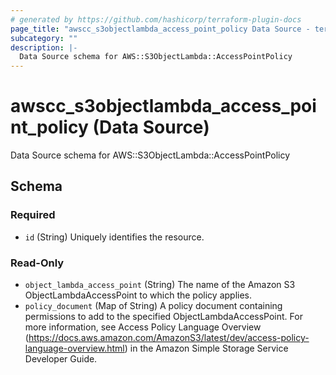 ```yaml
---
# generated by https://github.com/hashicorp/terraform-plugin-docs
page_title: "awscc_s3objectlambda_access_point_policy Data Source - terraform-provider-awscc"
subcategory: ""
description: |-
  Data Source schema for AWS::S3ObjectLambda::AccessPointPolicy
---
```


# awscc_s3objectlambda_access_point_policy (Data Source)

Data Source schema for AWS::S3ObjectLambda::AccessPointPolicy



<!-- schema generated by tfplugindocs -->
## Schema

### Required

- `id` (String) Uniquely identifies the resource.

### Read-Only

- `object_lambda_access_point` (String) The name of the Amazon S3 ObjectLambdaAccessPoint to which the policy applies.
- `policy_document` (Map of String) A policy document containing permissions to add to the specified ObjectLambdaAccessPoint. For more information, see Access Policy Language Overview (https://docs.aws.amazon.com/AmazonS3/latest/dev/access-policy-language-overview.html) in the Amazon Simple Storage Service Developer Guide.


